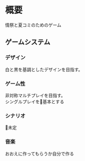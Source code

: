 # 概要

情祭と夏コミのためのゲーム

## ゲームシステム

### デザイン

白と黒を基調としたデザインを目指す。

### ゲーム性

非対称マルチプレイを目指す。 \
シングルプレイを基本とする

### シナリオ

未定

### 音楽

おおえに作ってもらうか自分で作る
